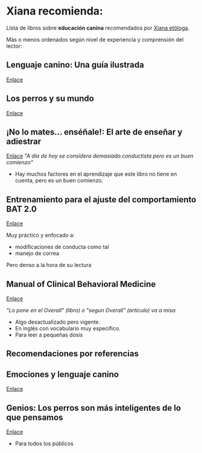 
# Xiana recomienda: 

Lista de libros sobre __educación canina__ recomendados por [Xiana etóloga](https://etoloxia.vet).

Más o menos ordenados según nivel de experiencia y comprensión del lector: 

## Lenguaje canino: Una guía ilustrada

[Enlace](https://amzn.eu/d/9vSDkEI)


## Los perros y su mundo

[Enlace](https://amzn.eu/d/c6mWrlC)


## ¡No lo mates... enséñale!: El arte de enseñar y adiestrar
[Enlace](https://amzn.eu/d/9e6FSu8)
_"A día de hoy se considera demasiado conductista pero es un buen comienzo"_

* Hay muchos factores en el aprendizaje que este libro no tiene en cuenta, pero es un buen comienzo.

## Entrenamiento para el ajuste del comportamiento BAT 2.0

[Enlace](https://www.iberlibro.com/9781539838401/Entrenamiento-Ajuste-Comportamiento-BAT-2.0-1539838404/plp)

Muy práctico y enfocado a:

* modificaciones de conducta como tal
* manejo de correa

Pero denso a la hora de su lectura


## Manual of Clinical Behavioral Medicine

[Enlace](https://www.vet-ebooks.com/manual-of-clinical-behavioral-medicine-for-dogs-and-cats)

_"Lo pone en el Overall" (libro) o "segun Overall" (artículo) va a misa_

* Algo desactualizado pero vigente.
* En inglés con vocabulario muy específico.
* Para leer a pequeñas dosis



Recomendaciones por referencias
------------


## Emociones y lenguaje canino

[Enlace](https://www.casadellibro.com/libro-emociones-y-lenguaje-canino/9788412418538/14310542)

## Genios: Los perros son más inteligentes de lo que pensamos

[Enlace](https://www.casadellibro.com/libro-genios-los-perros-son-mas-inteligentes-de-lo-que-pensamos/9788494185212/2263741)

* Para todos los públicos





